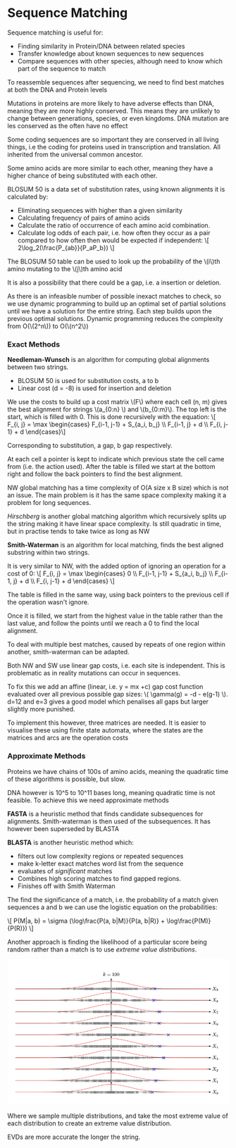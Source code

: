 # Sequence Matching

Sequence matching is useful for:
- Finding similarity in Protein/DNA between related species 
- Transfer knowledge about known sequences to new sequences
- Compare sequences with other species, although need to know which part of the sequence to match

To reassemble sequences after sequencing, we need to find best matches at both the DNA and Protein levels

Mutations in proteins are more likely to have adverse effects than DNA, meaning they are more highly conserved. This means they are unlikely to change between generations, species, or even kingdoms. DNA mutation are les conserved as the often have no effect

Some coding sequences are so important they are conserved in all living things, i.e the coding for proteins used in transcription and translation. All inherited from the universal common ancestor. 

Some amino acids are more similar to each other, meaning they have a higher chance of being substituted with each other. 

BLOSUM 50 is a data set of substitution rates, using known alignments it is calculated by:
- Eliminating sequences with higher than a given similarity
- Calculating frequency of pairs of amino acids
- Calculate the ratio of occurrence of each amino acid combination.
- Calculate log odds of each pair, i.e. how often they occur as a pair compared to how often then would be expected if independent: \\[ 2\log_2(\frac{P_{ab}}{P_aP_b}) \\]

The BLOSUM 50 table can be used to look up the probability of the \\(i\\)th amino mutating to the \\(j\\)th amino acid

It is also a possibility that there could be a gap, i.e. a insertion or deletion. 

As there is an infeasible number of possible inexact matches to check, so we use dynamic programming to build up an optimal set of partial solutions until we have a solution for the entire string. Each step builds upon the previous optimal solutions. Dynamic programming reduces the complexity from O(\\(2^n\\)) to O(\\(n^2\\))

### Exact Methods

**Needleman-Wunsch** is an algorithm for computing global alignments between two strings. 
- BLOSUM 50 is used for substitution costs, a to b
- Linear cost (d = -8) is used for insertion and deletion

We use the costs to build up a cost matrix \\(F\\) where each cell (n, m) gives the best alignment for strings \\(a_{0:n} \\) and \\(b_{0:m}\\). The top left is the start, which is filled with 0. This is done recursively with the equation: \\[ F_{i, j} = \max \begin{cases} F_{i-1, j-1} + S_{a_i, b_j} \\\\ F_{i-1, j} + d \\\\ F_{i, j-1} + d \end{cases}\\]

Corresponding to substitution, a gap, b gap respectively. 

At each cell a pointer is kept to indicate which previous state the cell came from (i.e. the action used). After the table is filled we start at the bottom right and follow the back pointers to find the best alignment. 

NW global matching has a time complexity of O(A size x B size) which is not an issue. The main problem is it has the same space complexity making it a problem for long sequences. 

*Hirschberg* is another global matching algorithm which recursively splits up the string making it have linear space complexity. Is still quadratic in time, but in practise tends to take twice as long as NW

**Smith-Waterman** is an algorithm for local matching, finds the best aligned substring within two strings. 

It is very similar to NW, with the added option of ignoring an operation for a cost of 0: \\[ F_{i, j} = \max \begin{cases} 0 \\\\ F_{i-1, j-1} + S_{a_i, b_j} \\\\ F_{i-1, j} + d \\\\ F_{i, j-1} + d \end{cases} \\]

The table is filled in the same way, using back pointers to the previous cell if the operation wasn't ignore. 

Once it is filled, we start from the highest value in the table rather than the last value, and follow the points until we reach a 0 to find the local alignment. 

To deal with multiple best matches, caused by repeats of one region within another, smith-waterman can be adapted. 

Both NW and SW use linear gap costs, i.e. each site is independent. This is problematic as in reality mutations can occur in sequences.

To fix this we add an affine (linear, i.e. y = mx +c) gap cost function evaluated over all previous possible gap sizes: \\( \gamma(g) = -d - e(g-1) \\). d=12 and e=3 gives a good model which penalises all gaps but larger slightly more punished. 

To implement this however, three matrices are needed. It is easier to visualise these using finite state automata, where the states are the matrices and arcs are the operation costs

### Approximate Methods

Proteins we have chains of 100s of amino acids, meaning the quadratic time of these algorithms is possible, but slow.

DNA however is 10^5 to 10^11 bases long, meaning quadratic time is not feasible. To achieve this we need approximate methods

**FASTA** is a heuristic method that finds candidate subsequences for alignments. Smith-waterman is then used of the subsequences. It has however been superseded by BLASTA

**BLASTA** is another heuristic method which:
- filters out low complexity regions or repeated sequences
- make k-letter exact matches word list from the sequence
- evaluates of *significant* matches
- Combines high scoring matches to find gapped regions.
- Finishes off with Smith Waterman

The find the significance of a match, i.e. the probability of a match given sequences a and b we can use the logistic equation on the probabilities: 

\\[ P(M|a, b) = \sigma (\log\frac{P(a, b|M)}{P(a, b|R)} + \log\frac{P(M)}{P(R)}) \\]

Another approach is finding the likelihood of a particular score being random rather than a match is to use *extreme value distributions*.

![EVD](EVD.png)

Where we sample multiple distributions, and take the most extreme value of each distribution to create an extreme value distribution.

EVDs are more accurate the longer the string.

